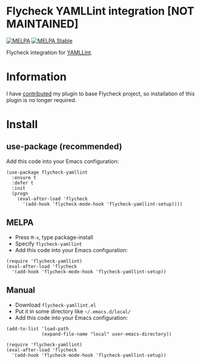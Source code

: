 # Flycheck YAMLLint integration [NOT MAINTAINED]
[![MELPA](https://melpa.org/packages/flycheck-yamllint-badge.svg)](https://melpa.org/#/flycheck-yamllint)
[![MELPA Stable](https://stable.melpa.org/packages/flycheck-yamllint-badge.svg)](https://stable.melpa.org/#/flycheck-yamllint)

Flycheck integration for [YAMLLint](https://github.com/adrienverge/yamllint).

# Information
I have [contributed](https://github.com/flycheck/flycheck/pull/1640) my plugin to base Flycheck
project, so installation of this plugin is no longer required.

# Install
## use-package (recommended)
Add this code into your Emacs configuration:
```elisp
(use-package flycheck-yamllint
  :ensure t
  :defer t
  :init
  (progn
    (eval-after-load 'flycheck
      '(add-hook 'flycheck-mode-hook 'flycheck-yamllint-setup))))
```

## MELPA
* Press `M-x`, type package-install
* Specify `flycheck-yamllint`
* Add this code into your Emacs configuration:
```elisp
(require 'flycheck-yamllint)
(eval-after-load 'flycheck
  '(add-hook 'flycheck-mode-hook 'flycheck-yamllint-setup))
```

## Manual
* Download `flycheck-yamllint.el`
* Put it in some directory like `~/.emacs.d/local/`
* Add this code into your Emacs configuration:
```elisp
(add-to-list 'load-path
             (expand-file-name "local" user-emacs-directory))

(require 'flycheck-yamllint)
(eval-after-load 'flycheck
  '(add-hook 'flycheck-mode-hook 'flycheck-yamllint-setup))
```

